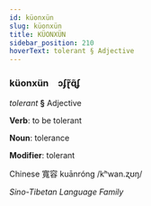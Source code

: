 ```yaml
---
id: küonxün
slug: küonxün
title: KÜONXÜN
sidebar_position: 210
hoverText: tolerant § Adjective
---
```


### küonxün&emsp;<span kind="abugida">ɔʄɽ̃ɋ̃ʄ</span>

*tolerant* **§** Adjective

**Verb**: to be tolerant

**Noun**: tolerance

**Modifier**: tolerant

Chinese 寬容 kuānróng /kʰwan.ʐʊŋ/

*Sino-Tibetan Language Family*